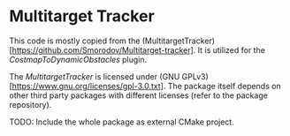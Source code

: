 Multitarget Tracker
===================

This code is mostly copied from the (MultitargetTracker)[https://github.com/Smorodov/Multitarget-tracker].
It is utilized for the *CostmapToDynamicObstacles* plugin.

The *MultitargetTracker* is licensed under (GNU GPLv3)[https://www.gnu.org/licenses/gpl-3.0.txt].
The package itself depends on other third party packages with different licenses (refer to the package repository).

TODO: Include the whole package as external CMake project.



